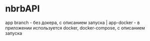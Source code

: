 # nbrbAPI

app branch - без докера, с описанием запуска |
app-docker - в приложении используется docker, docker-compose, с описанием запуска
